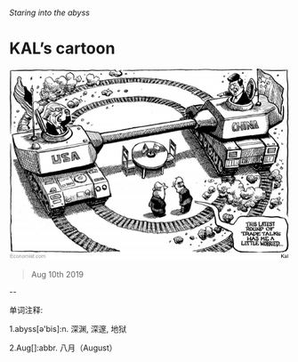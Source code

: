 ###### Staring into the abyss

# KAL’s cartoon 

![image](images/20190810_WWD000.jpg) 

> Aug 10th 2019 

-- 

 单词注释:

1.abyss[ә'bis]:n. 深渊, 深邃, 地狱 

2.Aug[]:abbr. 八月（August） 

